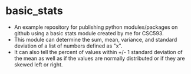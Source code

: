 # basic_stats

- An example repository for publishing python modules/packages on github using a basic stats module created by me for CSC593.
- This module can determine the sum, mean, variance, and standard deviation of a list of numbers defined as "x". 
- It can also tell the percent of values within +/- 1 standard deviation of the mean as well as if the values are normally distributed or if they are skewed left or right.
